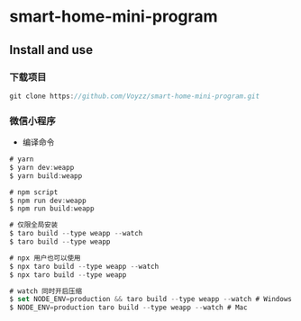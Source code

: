 # smart-home-mini-program

## Install and use

### 下载项目

```JavaScript
git clone https://github.com/Voyzz/smart-home-mini-program.git
```

### 微信小程序

- 编译命令

```JavaScript
# yarn
$ yarn dev:weapp
$ yarn build:weapp

# npm script
$ npm run dev:weapp
$ npm run build:weapp

# 仅限全局安装
$ taro build --type weapp --watch
$ taro build --type weapp

# npx 用户也可以使用
$ npx taro build --type weapp --watch
$ npx taro build --type weapp

# watch 同时开启压缩
$ set NODE_ENV=production && taro build --type weapp --watch # Windows
$ NODE_ENV=production taro build --type weapp --watch # Mac
```
